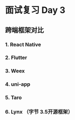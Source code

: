 # 面试复习 Day 3

## 跨端框架对比

### 1. React Native

### 2. Flutter

### 3. Weex

### 4. uni-app

### 5. Taro

### 6. Lynx （字节 3.5开源框架）
